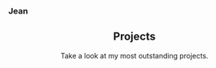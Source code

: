 ### Jean

<h2 align="center">Projects</h2>
<p align="center">Take a look at my most outstanding projects.</p>
